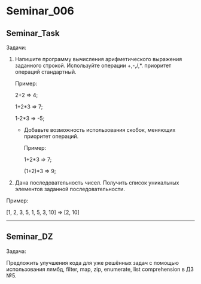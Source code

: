 # Seminar_006

## Seminar_Task

Задачи:

1. Напишите
   программу вычисления арифметического выражения заданного строкой. Используйте
   операции +,-,/,*. приоритет операций стандартный.

   Пример:

   2+2 => 4;

   1+2*3 => 7;

   1-2*3 => -5;

   - Добавьте возможность использования
     скобок, меняющих приоритет операций.

     Пример:

     1+2*3 => 7;

     (1+2)*3 => 9;
2. Дана последовательность чисел. Получить список уникальных элементов заданной
   последовательности.

Пример:

[1, 2, 3, 5, 1, 5, 3, 10] => [2, 10]

---

## Seminar_DZ

Задача: 

Предложить улучшения кода для уже решённых задач с помощью использования лямбд, filter, map, zip, enumerate, list comprehension в ДЗ №5.
